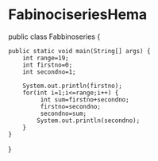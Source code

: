 # FabinociseriesHema
public class Fabbinoseries {

	public static void main(String[] args) {
		int range=19;
		int firstno=0;
		int secondno=1;

		System.out.println(firstno);
		for(int i=1;i<=range;i++) {
			 int sum=firstno+secondno;
			 firstno=secondno;
			 secondno=sum;
			System.out.println(secondno);
		}
	}

}
